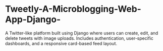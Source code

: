 # Tweetly-A-Microblogging-Web-App-Django-
A Twitter-like platform built using Django where users can create, edit, and delete tweets with image uploads.  Includes authentication, user-specific dashboards, and a responsive card-based feed layout.
